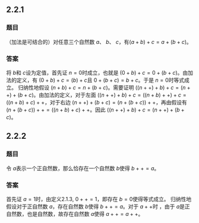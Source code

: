 ## 2.2.1

### 题目
（加法是可结合的）对任意三个自然数  $a$、 $b$、 $c$，有$(a+b)+c=a+(b+c)$。

### 答案
将 $b$和  $c$设为定值，首先证 $n=0$时成立，也就是 $(0+b)+c=0+(b+c)$。由加法的定义，有 $(0+b)+c=(b)+c$且 $0+(b+c)=b+c$。于是 $n=0$时等式成立。
归纳性地假设 $(n+b)+c=n+(b+c)$。需要证明 $((n++)+b)+c=(n++)+(b+c)$。由加法的定义，对于左面 $((n++)+b)+c=((n+b)++)+c=((n+b)+c)++$，对于右边 $(n++)+(b+c)=(n+(b+c))++$，再由假设有 $(n+(b+c))++=((n+b)+c)++$。因此 $((n++)+b)+c=(n++)+(b+c)$。

## 2.2.2

### 题目
令 $a$表示一个正自然数，那么恰存在一个自然数 $b$使得 $b++=a$。

### 答案
首先证 $a=1$时，由定义2.1.3, $0++=1$，即存在 $b=0$使得等式成立。
归纳性地假设对于正自然数 $a$，存在自然数 $b$使得 $b++=a$。对于 $a++$时 ，由于 $a$是正自然数，也是自然数，故存在自然数 $a$使得 $a++=a++$。
